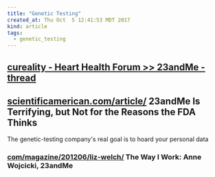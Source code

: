 ```yaml
---
title: "Genetic Testing"
created_at: Thu Oct  5 12:41:53 MDT 2017
kind: article
tags:
  - genetic_testing
---
```


<h2>
  <a href="https://www.cureality.com/Forum/topics.aspx?ID=16891" target="_blank">cureality - Heart Health Forum >> 23andMe - thread</a>
</h2>

<h2>
  <a href="https://www.scientificamerican.com/article/23andme-is-terrifying-but-not-for-the-reasons-the-fda-thinks/" target="_blank">scientificamerican.com/article/</a>
  23andMe Is Terrifying, but Not for the Reasons the FDA Thinks
</h2>

The genetic-testing company's real goal is to hoard your personal data

<h3>
  <a href="https://www.inc.com/magazine/201206/liz-welch/the-way-i-work-anne-wojcicki-23andme.html" target="_blank">com/magazine/201206/liz-welch/</a>
  The Way I Work: Anne Wojcicki, 23andMe
</h3>

<!--
html boilerplate
<a href="" target="_blank"></a>
<a name=""></a>
<img src="" width="400px">
<ul>
  <li></li>
</ul>
<pre>
</pre>
<p style="margin-bottom: 2em;"></p>
<hr style="border: 0; height: 3px; background: #333; background-image: linear-gradient(to right, #ccc, #333, #ccc);">
<pre><code>
</code></pre>
<math xmlns='http://www.w3.org/1998/Math/MathML' display='block'>
</math>
-->

